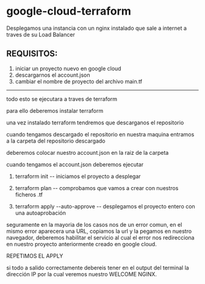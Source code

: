 # google-cloud-terraform
Desplegamos una instancia con un nginx instalado que sale a internet a traves de su Load Balancer

REQUISITOS:
---------------------------------------------------
  1. iniciar un proyecto nuevo en google cloud
  2. descargarnos el account.json
  3. cambiar el nombre de proyecto del archivo main.tf 
---------------------------------------------------
todo esto se ejecutara a traves de terraform

para ello deberemos instalar terraform

una vez instalado terraform tendremos que descarganos el repositorio

cuando tengamos descargado el repositorio en nuestra maquina entramos a la carpeta del repositorio descargado

deberemos colocar nuestro account.json en la raiz de la carpeta

cuando tengamos el account.json deberemos ejecutar

1. terraform init -- iniciamos el proyecto a desplegar

2. terraform plan -- comprobamos que vamos a crear con nuestros ficheros .tf

3. terraform apply --auto-approve -- desplegamos el proyecto entero con una autoaprobación

seguramente en la mayoria de los casos nos de un error comun, en el mismo error aparecera una URL, copiamos la url y la pegamos en nuestro navegador, deberemos habilitar el servicio al cual el error nos redirecciona en nuestro proyecto anteriormente creado en google cloud.

REPETIMOS EL APPLY 

si todo a salido correctamente debereis tener en el output del terminal la dirección IP por la cual veremos nuestro WELCOME NGINX.
